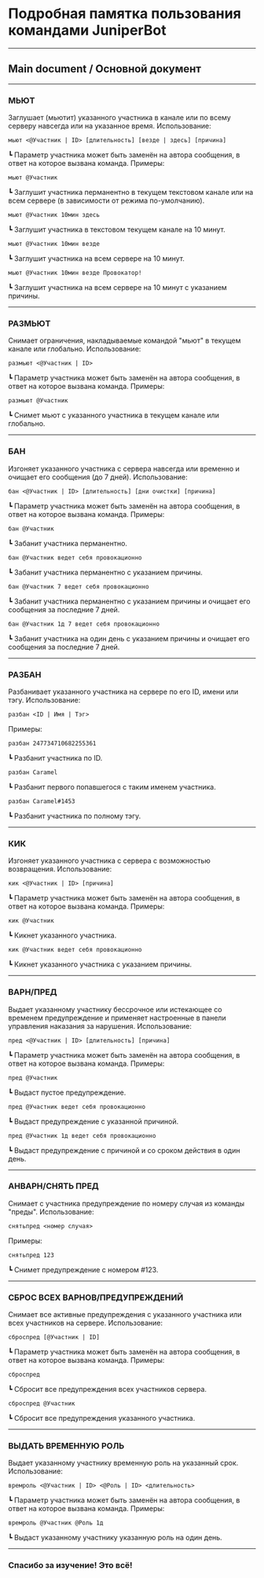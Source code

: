 # **Подробная памятка пользования командами JuniperBot**
---
## **Main document / Основной документ**
___

### **МЬЮТ**

Заглушает (мьютит) указанного участника в канале или по всему серверу навсегда или на указанное время.
Использование:

`мьют <@Участник | ID> [длительность] [везде | здесь] [причина]`

┗ Параметр участника может быть заменён на автора сообщения, в ответ на которое вызвана команда.
Примеры:

`мьют @Участник`

┗ Заглушит участника перманентно в текущем текстовом канале или на всем сервере (в зависимости от режима по-умолчанию).

`мьют @Участник 10мин здесь`

┗ Заглушит участника в текстовом текущем канале на 10 минут.

`мьют @Участник 10мин везде`

┗ Заглушит участника на всем сервере на 10 минут.

`мьют @Участник 10мин везде Провокатор!`

┗ Заглушит участника на всем сервере на 10 минут с указанием причины.

---

### **РАЗМЬЮТ**



Снимает ограничения, накладываемые командой "мьют" в текущем канале или глобально.
Использование:

`размьют <@Участник | ID>`

┗ Параметр участника может быть заменён на автора сообщения, в ответ на которое вызвана команда.
Примеры:

`размьют @Участник`

┗ Снимет мьют с указанного участника в текущем канале или глобально.

---

### **БАН**

Изгоняет указанного участника с сервера навсегда или временно и очищает его сообщения (до 7 дней).
Использование:

`бан <@Участник | ID> [длительность] [дни очистки] [причина]`

┗ Параметр участника может быть заменён на автора сообщения, в ответ на которое вызвана команда.
Примеры:

`бан @Участник`

┗ Забанит участника перманентно.

`бан @Участник ведет себя провокационно`

┗ Забанит участника перманентно с указанием причины.

`бан @Участник 7 ведет себя провокационно`

┗ Забанит участника перманентно с указанием причины и очищает его сообщения за последние 7 дней.

`бан @Участник 1д 7 ведет себя провокационно`

┗ Забанит участника на один день с указанием причины и очищает его сообщения за последние 7 дней.

---

### **РАЗБАН**

Разбанивает указанного участника на сервере по его ID, имени или тэгу.
Использование:

`разбан <ID | Имя | Тэг>`

Примеры:

`разбан 247734710682255361`

┗ Разбанит участника по ID.

`разбан Caramel`

┗ Разбанит первого попавшегося с таким именем участника.

`разбан Caramel#1453`

┗ Разбанит участника по полному тэгу.

---

### **КИК**

Изгоняет указанного участника с сервера с возможностью возвращения.
Использование:

`кик <@Участник | ID> [причина]`

┗ Параметр участника может быть заменён на автора сообщения, в ответ на которое вызвана команда.
Примеры:

`кик @Участник`

┗ Кикнет указанного участника.

`кик @Участник ведет себя провокационно`

┗ Кикнет указанного участника с указанием причины.

---

### **ВАРН/ПРЕД**

Выдает указанному участнику бессрочное или истекающее со временем предупреждение и применяет настроенные в панели управления наказания за нарушения.
Использование:

`пред <@Участник | ID> [длительность] [причина]`

┗ Параметр участника может быть заменён на автора сообщения, в ответ на которое вызвана команда.
Примеры:

`пред @Участник`

┗ Выдаст пустое предупреждение.

`пред @Участник ведет себя провокационно`

┗ Выдаст предупреждение с указанной причиной.

`пред @Участник 1д ведет себя провокационно`

┗ Выдаст предупреждение с причиной и со сроком действия в один день.

---

### **АНВАРН/СНЯТЬ ПРЕД**



Снимает с участника предупреждение по номеру случая из команды "преды".
Использование:

`снятьпред <номер случая>`

Примеры:

`снятьпред 123`

┗ Снимет предупреждение с номером #123.

---

### **СБРОС ВСЕХ ВАРНОВ/ПРЕДУПРЕЖДЕНИЙ**



Снимает все активные предупреждения с указанного участника или всех участников на сервере.
Использование:

`сброспред [@Участник | ID]`

┗ Параметр участника может быть заменён на автора сообщения, в ответ на которое вызвана команда.
Примеры:

`сброспред`

┗ Сбросит все предупреждения всех участников сервера.

`сброспред @Участник`

┗ Сбросит все предупреждения указанного участника.

---

### **ВЫДАТЬ ВРЕМЕННУЮ РОЛЬ**

Выдает указанному участнику временную роль на указанный срок.
Использование:

`времроль <@Участник | ID> <@Роль | ID> <длительность>`

┗ Параметр участника может быть заменён на автора сообщения, в ответ на которое вызвана команда.
Примеры:

`времроль @Участник @Роль 1д`

┗ Выдаст указанному участнику указанную роль на один день.

---

### **Спасибо за изучение! Это всё!**